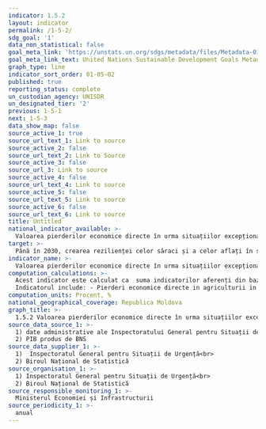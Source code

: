 ```yaml
---
indicator: 1.5.2
layout: indicator
permalink: /1-5-2/
sdg_goal: '1'
data_non_statistical: false
goal_meta_link: 'https://unstats.un.org/sdgs/metadata/files/Metadata-01-05-02.pdf'
goal_meta_link_text: United Nations Sustainable Development Goals Metadata (pdf 894kB)
graph_type: line
indicator_sort_order: 01-05-02
published: true
reporting_status: complete
un_custodian_agency: UNISDR
un_designated_tier: '2'
previous: 1-5-1
next: 1-5-3
data_show_map: false
source_active_1: true
source_url_text_1: Link to source
source_active_2: false
source_url_text_2: Link to Source
source_active_3: false
source_url_3: Link to source
source_active_4: false
source_url_text_4: Link to source
source_active_5: false
source_url_text_5: Link to source
source_active_6: false
source_url_text_6: Link to source
title: Untitled
national_indicator_available: >-
  Valoarea pierderilor economice directe în urma situațiilor excepționale  raportate la PIB
target: >-
  Până în 2030, crearea rezilienței celor săraci și a celor aflați în situații vulnerabile și reducerea expunerii și vulnerabilității acestora la evenimente extreme legate de climă și alte șocuri și dezastre economice, sociale și de mediu
indicator_name: >-
  Valoarea pierderilor economice directe în urma situațiilor excepționale  raportate la PIB
computation_calculations: >-
  Acest indicator este calculat ca  suma indicatorilor aferenți din bazele naționale privind pierderile în caz de SE, împărțit la PIB*100.<br> 
  Indicatorul include: - Pierderi economice directe in agriculturii in urma SE; - Pierderi economice directe la activele productive; - Pierderi economice directe în sectorul social; - Pierderi economice directe la infrastructura critică deteriorată sau distrusă; - Pierderi economice directe la patrimoniul cultural deteriorate sau distruse.
computation_units: Procent, %
national_geographical_coverage: Republica Moldova
graph_title: >-
  1.5.2 Valoarea pierderilor economice directe în urma situațiilor excepționale  raportate la PIB
source_data_source_1: >-
  1) date administrative ale Inspectoratului General pentru Situații de Urgenta<br> 
  2) PIB produs de BNS
source_data_supplier_1: >-
  1)  Inspectoratul General pentru Situații de Urgență<br> 
  2) Biroul Național de Statistică
source_organisation_1: >-
  1) Inspectoratul General pentru Situații de Urgență<br> 
  2) Biroul Național de Statistică
source_responsible_monitoring_1: >-
  Ministerul Economiei și Infrastructurii
source_periodicity_1: >-
  anual
---
```

